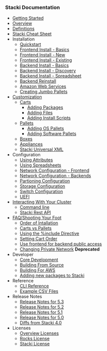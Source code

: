 ### Stacki Documentation
* [Getting Started](Home)
* [Overview](Overview)
* [Definitions](Definitions)
* [Stacki Cheat Sheet](CheatSheet)
* Installation
  * [Quickstart](Quickstart)
  * [Frontend Install - Basics](Frontend-Installation)
  * [Frontend Install - New](Frontend-Install-New)
  * [Frontend Install - Existing](Frontend-Install-Existing)
  * [Backend Install - Basics](Backend-Installation)
  * [Backend Install - Discovery](Backend-Install-Discovery)
  * [Backend Install - Spreadsheet](Backend-Install-Spreadsheet)
  * [Backend Reinstall](Backend-Reinstall)
  * [Amazon Web Services](Amazon-Web-Services)
  * [Creating Jumbo Pallets](Create-Jumbo-Pallets)
* [Customization](Customization)
  * [Carts](Carts)
    * [Adding Packages](Adding-RPMs)
    * [Adding Files](Adding-Files)
    * [Adding Install Scripts](Adding-Scripts)
  * [Pallets](Pallets)
    * [Adding OS Pallets](Adding-OS-Pallets)
    * [Adding Software Pallets](Adding-Software-Pallets)
  * [Boxes](Boxes)
  * [Appliances](Appliances)
  * [Stacki Universal XML](Stacki-Universal-XML)
* Configuration
  * [Using Attributes](Using-Attributes)
  * [Using Spreadsheets](Using-Spreadsheets)
  * [Network Configuration - Frontend](Network-Configuration-Frontend)
  * [Network Configuration - Backends](Network-Configuration-Backends)
  * [Partioning Configuration](Partitioning-Configuration)
  * [Storage Configuration](Storage-Configuration)
  * [Switch Configuration](Switch-Configuration)
  * [UEFI](UEFI)
* [Interacting With Your Cluster](Interacting)
  * [Command line](Command-Line)
  * [Stacki Rest API](Stacki-Rest)
* [FAQ/Shooting Your Foot](Shooting-Your-Foot)
  * [Order of Intallation](Install-Order)
  * [Carts vs Pallets](Carts-vs-Pallets)
  * [Using the %include Directive](Include-Directive)
  * [Setting Cart Order](Setting-Cart-Order)
  * [Use frontend for backend public access](Poking-Holes-Firewall)
  * [Changing Private Network](IP-Address-Change) **Deprecated**
* Developer
  * [Core Development](Development)
  * [Building From Source](Building-From-Source)
  * [Building For AWS](Building-For-AWS)
  * [Adding new packages to Stacki](Adding-New-Packages-To-Stacki)
* Reference
  * [CLI Reference](stacki-CLI-documentation)
  * [Example CSV Files](Example-CSV-Files)
* Release Notes
  * [Release Notes for 5.3](ReleaseNotes-5.3)
  * [Release Notes for 5.2](ReleaseNotes-5.2)
  * [Release Notes for 5.1](ReleaseNotes-5.1)
  * [Release Notes for 5.0](ReleaseNotes-5.0)
  * [Diffs from Stacki 4.0](ReleaseNote-DiffsFrom4.0)
* Licenses
  * [Overview Licenses](Licenses)
  * [Rocks License](Rocks-License)
  * [Stacki License](Stacki-License)
